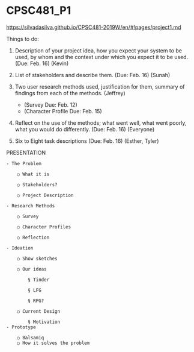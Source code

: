 # CPSC481_P1

https://silvadasilva.github.io/CPSC481-2019W/en/#!pages/project1.md

Things to do:
1. Description of your project idea, how you expect your system to be used, by whom and the context under which you expect it to be used. (Due: Feb. 16) (Kevin)

2. List of stakeholders and describe them. (Due: Feb. 16) (Sunah)

3. Two user research methods used, justification for them, summary of findings from each of the methods. (Jeffrey)
   - (Survey Due: Feb. 12)
   - (Character Profile Due: Feb. 15)
   
4. Reflect on the use of the methods; what went well, what went poorly, what you would do differently. (Due: Feb. 16) (Everyone)

5. Six to Eight task descriptions (Due: Feb. 16) (Esther, Tyler)


PRESENTATION

	- The Problem
	
		○ What it is
		
		○ Stakeholders?
		
		○ Project Description
		
	- Research Methods
	
		○ Survey
		
		○ Character Profiles
		
		○ Reflection
		
	- Ideation
	
		○ Show sketches
		
		○ Our ideas
		
			§ Tinder
			
			§ LFG
			
			§ RPG?
			
		○ Current Design
		
			§ Motivation
	- Prototype
	
		○ Balsamiq
		○ How it solves the problem
